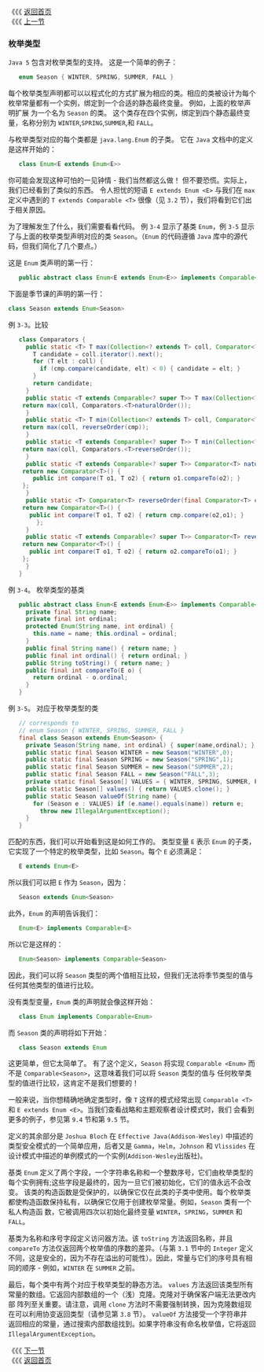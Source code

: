 《《《 [返回首页](../README.md)       <br/>
《《《 [上一节](04_Comparator.md)

### 枚举类型

`Java 5` 包含对枚举类型的支持。 这是一个简单的例子：

```java
   enum Season { WINTER, SPRING, SUMMER, FALL }
```

每个枚举类型声明都可以以程式化的方式扩展为相应的类。相应的类被设计为每个枚举常量都有一个实例，绑定到一个合适的静态最终变量。 例如，上面的枚举声明扩展
为一个名为 `Season` 的类。 这个类存在四个实例，绑定到四个静态最终变量，名称分别为 `WINTER`,`SPRING`,`SUMMER`,和 `FALL`。

与枚举类型对应的每个类都是 `java.lang.Enum` 的子类。 它在 `Java` 文档中的定义是这样开始的：

```java
   class Enum<E extends Enum<E>>
```

你可能会发现这种可怕的一见钟情 - 我们当然都这么做！ 但不要恐慌。实际上，我们已经看到了类似的东西。 令人担忧的短语 `E extends Enum <E>` 与我们在 
`max` 定义中遇到的 `T extends Comparable <T>` 很像（见 `3.2` 节），我们将看到它们出于相关原因。

为了理解发生了什么，我们需要看看代码。 例 `3-4` 显示了基类 `Enum`，例 `3-5` 显示了与上面的枚举类型声明对应的类 `Season`。（`Enum` 的代码遵循 
`Java` 库中的源代码，但我们简化了几个要点。）

这是 `Enum` 类声明的第一行：

```java
   public abstract class Enum<E extends Enum<E>> implements Comparable<E>
```

下面是季节课的声明的第一行：

```java
class Season extends Enum<Season>
```

例 `3-3`。比较

```java
   class Comparators {
     public static <T> T max(Collection<? extends T> coll, Comparator<? super T> cmp){
       T candidate = coll.iterator().next();
       for (T elt : coll) {
         if (cmp.compare(candidate, elt) < 0) { candidate = elt; }
       }
       return candidate;
     }
     public static <T extends Comparable<? super T>> T max(Collection<? extends T> coll){
	return max(coll, Comparators.<T>naturalOrder());
     }
     public static <T> T min(Collection<? extends T> coll, Comparator<? super T> cmp){
	return max(coll, reverseOrder(cmp));
     }
     public static <T extends Comparable<? super T>> T min(Collection<? extends T> coll){
	return max(coll, Comparators.<T>reverseOrder());
     }
     public static <T extends Comparable<? super T>> Comparator<T> naturalOrder(){
	return new Comparator<T>() {
	   public int compare(T o1, T o2) { return o1.compareTo(o2); }
	};
     }
     public static <T> Comparator<T> reverseOrder(final Comparator<T> cmp){
	return new Comparator<T>() {
	  public int compare(T o1, T o2) { return cmp.compare(o2,o1); }
        };
     }
     public static <T extends Comparable<? super T>> Comparator<T> reverseOrder(){
	return new Comparator<T>() {
	  public int compare(T o1, T o2) { return o2.compareTo(o1); }
	};
     }
   }
```

例 `3-4`。 枚举类型的基类

```java
   public abstract class Enum<E extends Enum<E>> implements Comparable<E> {
     private final String name;
     private final int ordinal;
     protected Enum(String name, int ordinal) {
       this.name = name; this.ordinal = ordinal;
     }
     public final String name() { return name; }
     public final int ordinal() { return ordinal; }
     public String toString() { return name; }
     public final int compareTo(E o) {
       return ordinal - o.ordinal;
     }
   }
```

例 `3-5`。 对应于枚举类型的类

```java
   // corresponds to
   // enum Season { WINTER, SPRING, SUMMER, FALL }
   final class Season extends Enum<Season> {
     private Season(String name, int ordinal) { super(name,ordinal); }
     public static final Season WINTER = new Season("WINTER",0);
     public static final Season SPRING = new Season("SPRING",1);
     public static final Season SUMMER = new Season("SUMMER",2);
     public static final Season FALL = new Season("FALL",3);
     private static final Season[] VALUES = { WINTER, SPRING, SUMMER, FALL };
     public static Season[] values() { return VALUES.clone(); }
     public static Season valueOf(String name) {
       for (Season e : VALUES) if (e.name().equals(name)) return e;
         throw new IllegalArgumentException();
     }
   }
```

匹配的东西，我们可以开始看到这是如何工作的。 类型变量 `E` 表示 `Enum` 的子类，它实现了一个特定的枚举类型，比如 `Season`。每个 `E` 必须满足：

```java
   E extends Enum<E>
```

所以我们可以把 `E` 作为 `Season`，因为：

```java
   Season extends Enum<Season>
```

此外，`Enum` 的声明告诉我们：

```java
   Enum<E> implements Comparable<E>
```

所以它是这样的：

```java
   Enum<Season> implements Comparable<Season>
```

因此，我们可以将 `Season` 类型的两个值相互比较，但我们无法将季节类型的值与任何其他类型的值进行比较。

没有类型变量，`Enum` 类的声明就会像这样开始：

```java
   class Enum implements Comparable<Enum>
```

而 `Season` 类的声明将如下开始：

```java
   class Season extends Enum
```

这更简单，但它太简单了。 有了这个定义，`Season` 将实现 `Comparable <Enum>` 而不是 `Comparable<Season>`，这意味着我们可以将 `Season` 类型的值与
任何枚举类型的值进行比较，这肯定不是我们想要的！

一般来说，当你想精确地确定类型时，像 `T` 这样的模式经常出现 `Comparable <T>` 和 `E extends Enum <E>`。当我们查看战略和主题观察者设计模式时，我们
会看到更多的例子，参见第 `9.4` 节和第 `9.5` 节。

定义的其余部分是 `Joshua Bloch` 在 `Effective Java(Addison-Wesley)` 中描述的类型安全模式的一个简单应用，后者又是 `Gamma`，`Helm`，`Johnson` 和 
`Vlissides` 在设计模式中描述的单例模式的一个实例(`Addison-Wesley`出版社)。

基类 `Enum` 定义了两个字段，一个字符串名称和一个整数序号，它们由枚举类型的每个实例拥有;这些字段是最终的，因为一旦它们被初始化，它们的值永远不会改变。
该类的构造函数是受保护的，以确保它仅在此类的子类中使用。每个枚举类都使构造函数保持私有，以确保它仅用于创建枚举常量。例如，`Season` 类有一个私人构造函
数，它被调用四次以初始化最终变量 `WINTER`，`SPRING`，`SUMMER` 和 `FALL`。

基类为名称和序号字段定义访问器方法。该 `toString` 方法返回名称，并且 `compareTo` 方法仅返回两个枚举值的序数的差异。（与第 `3.1` 节中的 `Integer` 
定义不同，这是安全的，因为不存在溢出的可能性）。因此，常量与它们的序号具有相同的顺序 - 例如，`WINTER` 在 `SUMMER` 之前。

最后，每个类中有两个对应于枚举类型的静态方法。 `values` 方法返回该类型所有常量的数组。它返回内部数组的一个（浅）克隆。克隆对于确保客户端无法更改内部
阵列至关重要。请注意，调用 `clone` 方法时不需要强制转换，因为克隆数组现在可以利用协变返回类型（请参见第 `3.8` 节）。 `valueOf` 方法接受一个字符串并
返回相应的常量，通过搜索内部数组找到。如果字符串没有命名枚举值，它将返回 `IllegalArgumentException`。

《《《 [下一节](06_Multiple_Bounds.md)      <br/>
《《《 [返回首页](../README.md)
